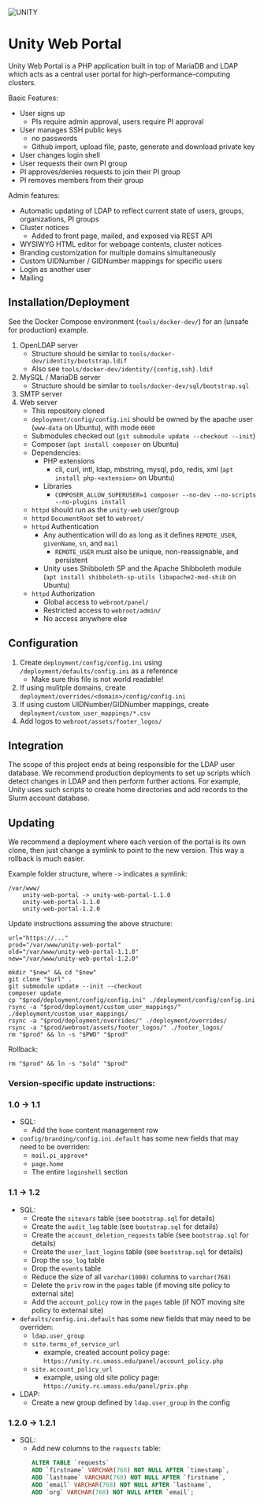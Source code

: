 ![UNITY](https://user-images.githubusercontent.com/40907639/137608695-2d914da2-1ecc-480b-a47e-a9e33b2b1b45.png)

# Unity Web Portal
Unity Web Portal is a PHP application built in top of MariaDB and LDAP which acts as a central user portal for high-performance-computing clusters. 

Basic Features:
   * User signs up
       * PIs require admin approval, users require PI approval
   * User manages SSH public keys
       * no passwords
       * Github import, upload file, paste, generate and download private key
   * User changes login shell
   * User requests their own PI group
   * PI approves/denies requests to join their PI group
   * PI removes members from their group

Admin features:
   * Automatic updating of LDAP to reflect current state of users, groups, organizations, PI groups
   * Cluster notices
       * Added to front page, mailed, and exposed via REST API
   * WYSIWYG HTML editor for webpage contents, cluster notices
   * Branding customization for multiple domains simultaneously
   * Custom UIDNumber / GIDNumber mappings for specific users
   * Login as another user
   * Mailing

## Installation/Deployment

See the Docker Compose environment (`tools/docker-dev/`) for an (unsafe for production) example.

1. OpenLDAP server
    * Structure should be similar to `tools/docker-dev/identity/bootstrap.ldif` <!-- TODO separate OUs from entries -->
    * Also see `tools/docker-dev/identity/{config,ssh}.ldif`
1. MySQL / MariaDB server
    * Structure should be similar to `tools/docker-dev/sql/bootstrap.sql` <!-- TODO separate structure from data -->
1. SMTP server
1. Web server
    * This repository cloned
    * `deployment/config/config.ini` should be owned by the apache user (`www-data` on Ubuntu), with mode `0600`
    * Submodules checked out (`git submodule update --checkout --init`)
    * Composer (`apt install composer` on Ubuntu)
    * Dependencies:
        * PHP extensions
            * cli, curl, intl, ldap, mbstring, mysql, pdo, redis, xml (`apt install php-<extension>` on Ubuntu)
        * Libraries
            * `COMPOSER_ALLOW_SUPERUSER=1 composer --no-dev --no-scripts --no-plugins install`
    * `httpd` should run as the `unity-web` user/group
    * `httpd` `DocumentRoot` set to `webroot/`
    * `httpd` Authentication
        * Any authentication will do as long as it defines `REMOTE_USER`, `givenName`, `sn`, and `mail`
            * `REMOTE_USER` must also be unique, non-reassignable, and persistent
        * Unity uses Shibboleth SP and the Apache Shibboleth module (`apt install shibboleth-sp-utils libapache2-mod-shib` on Ubuntu)
    * `httpd` Authorization
        * Global access to `webroot/panel/`
        * Restricted access to `webroot/admin/`
        * No access anywhere else

## Configuration
1. Create `deployment/config/config.ini` using `/deployment/defaults/config.ini` as a reference
    * Make sure this file is not world readable!
1. If using mulitple domains, create `deployment/overrides/<domain>/config/config.ini`
1. If using custom UIDNumber/GIDNumber mappings, create `deployment/custom_user_mappings/*.csv`
1. Add logos to `webroot/assets/footer_logos/`

## Integration
The scope of this project ends at being responsible for the LDAP user database. We recommend production deployments to set up scripts which detect changes in LDAP and then perform further actions. For example, Unity uses such scripts to create home directories and add records to the Slurm account database.

## Updating
We recommend a deployment where each version of the portal is its own clone, then just change a symlink to point to the new version. This way a rollback is much easier.

Example folder structure, where `->` indicates a symlink:
```
/var/www/
    unity-web-portal -> unity-web-portal-1.1.0
    unity-web-portal-1.1.0
    unity-web-portal-1.2.0
```

Update instructions assuming the above structure:

```shell
url="https://..."
prod="/var/www/unity-web-portal"
old="/var/www/unity-web-portal-1.1.0"
new="/var/www/unity-web-portal-1.2.0"

mkdir "$new" && cd "$new"
git clone "$url" .
git submodule update --init --checkout
composer update
cp "$prod/deployment/config/config.ini" ./deployment/config/config.ini
rsync -a "$prod/deployment/custom_user_mappings/" ./deployment/custom_user_mappings/
rsync -a "$prod/deployment/overrides/" ./deployment/overrides/
rsync -a "$prod/webroot/assets/footer_logos/" ./footer_logos/
rm "$prod" && ln -s "$PWD" "$prod"
```

Rollback:

```shell
rm "$prod" && ln -s "$old" "$prod"
```

### Version-specific update instructions:

### 1.0 -> 1.1
* SQL:
  * Add the `home` content management row
* `config/branding/config.ini.default` has some new fields that may need to be overriden:
   * `mail.pi_approve*`
   * `page.home`
   * The entire `loginshell` section

### 1.1 -> 1.2
* SQL:
    * Create the `sitevars` table (see `bootstrap.sql` for details)
    * Create the `audit_log` table (see `bootstrap.sql` for details)
    * Create the `account_deletion_requests` table (see `bootstrap.sql` for details)
    * Create the `user_last_logins` table (see `bootstrap.sql` for details)
    * Drop the `sso_log` table
    * Drop the `events` table
    * Reduce the size of all `varchar(1000)` columns to `varchar(768)`
    * Delete the `priv` row in the `pages` table (if moving site policy to external site)
    * Add the `account_policy` row in the `pages` table (if NOT moving site policy to external site)
* `defaults/config.ini.default` has some new fields that may need to be overriden:
    * `ldap.user_group`
    * `site.terms_of_service_url`
        * example, created account policy page: `https://unity.rc.umass.edu/panel/account_policy.php`
    * `site.account_policy_url`
        * example, using old site policy page: `https://unity.rc.umass.edu/panel/priv.php`
* LDAP:
    * Create a new group defined by `ldap.user_group` in the config

### 1.2.0 -> 1.2.1
* SQL:
    * Add new columns to the `requests` table:
       ```sql
       ALTER TABLE `requests`
       ADD `firstname` VARCHAR(768) NOT NULL AFTER `timestamp`,
       ADD `lastname` VARCHAR(768) NOT NULL AFTER `firstname`,
       ADD `email` VARCHAR(768) NOT NULL AFTER `lastname`,
       ADD `org` VARCHAR(768) NOT NULL AFTER `email`; 
       ```
